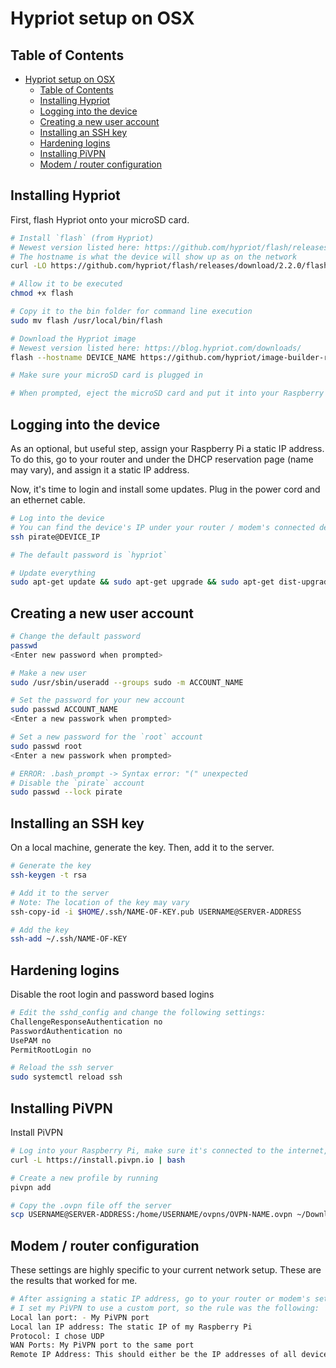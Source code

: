# Hypriot setup on OSX

## Table of Contents

- [Hypriot setup on OSX](#hypriot-setup-on-osx)
  - [Table of Contents](#table-of-contents)
  - [Installing Hypriot](#installing-hypriot)
  - [Logging into the device](#logging-into-the-device)
  - [Creating a new user account](#creating-a-new-user-account)
  - [Installing an SSH key](#installing-an-ssh-key)
  - [Hardening logins](#hardening-logins)
  - [Installing PiVPN](#installing-pivpn)
  - [Modem / router configuration](#modem--router-configuration)

## Installing Hypriot

First, flash Hypriot onto your microSD card.

```bash
# Install `flash` (from Hypriot)
# Newest version listed here: https://github.com/hypriot/flash/releases
# The hostname is what the device will show up as on the network
curl -LO https://github.com/hypriot/flash/releases/download/2.2.0/flash

# Allow it to be executed
chmod +x flash

# Copy it to the bin folder for command line execution
sudo mv flash /usr/local/bin/flash

# Download the Hypriot image
# Newest version listed here: https://blog.hypriot.com/downloads/
flash --hostname DEVICE_NAME https://github.com/hypriot/image-builder-rpi/releases/download/v1.9.0/hypriotos-rpi-v1.9.0.img.zip

# Make sure your microSD card is plugged in

# When prompted, eject the microSD card and put it into your Raspberry Pi
```

## Logging into the device

As an optional, but useful step, assign your Raspberry Pi a static IP address.
To do this, go to your router and under the DHCP reservation page (name may vary), and assign it a static IP address.

Now, it's time to login and install some updates. Plug in the power cord and an ethernet cable.

```bash
# Log into the device
# You can find the device's IP under your router / modem's connected devices page
ssh pirate@DEVICE_IP

# The default password is `hypriot`

# Update everything
sudo apt-get update && sudo apt-get upgrade && sudo apt-get dist-upgrade
```

## Creating a new user account

```bash
# Change the default password
passwd
<Enter new password when prompted>

# Make a new user
sudo /usr/sbin/useradd --groups sudo -m ACCOUNT_NAME

# Set the password for your new account
sudo passwd ACCOUNT_NAME
<Enter a new passwork when prompted>

# Set a new password for the `root` account
sudo passwd root
<Enter a new passwork when prompted>

# ERROR: .bash_prompt -> Syntax error: "(" unexpected
# Disable the `pirate` account
sudo passwd --lock pirate
```

## Installing an SSH key

On a local machine, generate the key. Then, add it to the server.

```bash
# Generate the key
ssh-keygen -t rsa

# Add it to the server
# Note: The location of the key may vary
ssh-copy-id -i $HOME/.ssh/NAME-OF-KEY.pub USERNAME@SERVER-ADDRESS

# Add the key
ssh-add ~/.ssh/NAME-OF-KEY
```

## Hardening logins

Disable the root login and password based logins

```bash
# Edit the sshd_config and change the following settings:
ChallengeResponseAuthentication no
PasswordAuthentication no
UsePAM no
PermitRootLogin no

# Reload the ssh server
sudo systemctl reload ssh
```

## Installing PiVPN

Install PiVPN

```bash
# Log into your Raspberry Pi, make sure it's connected to the internet, and run the following command
curl -L https://install.pivpn.io | bash

# Create a new profile by running
pivpn add

# Copy the .ovpn file off the server
scp USERNAME@SERVER-ADDRESS:/home/USERNAME/ovpns/OVPN-NAME.ovpn ~/Downloads
```

## Modem / router configuration

These settings are highly specific to your current network setup. These are the results that worked for me.

```bash
# After assigning a static IP address, go to your router or modem's settings and enable port forwarding.
# I set my PiVPN to use a custom port, so the rule was the following:
Local lan port: - My PiVPN port
Local lan IP address: The static IP of my Raspberry Pi
Protocol: I chose UDP
WAN Ports: My PiVPN port to the same port
Remote IP Address: This should either be the IP addresses of all devices connecting or all IPs (the former being more secure)
```